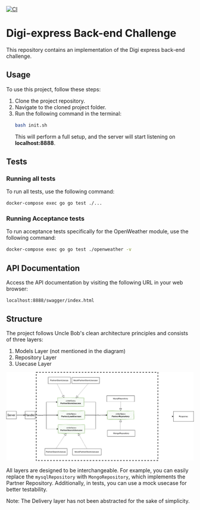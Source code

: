 [![CI](https://github.com/matinkhosravani/digi_express_challenge/actions/workflows/main.yml/badge.svg?branch=master)](https://github.com/matinkhosravani/digi_express_challenge/actions/workflows/main.yml)


# Digi-express Back-end Challenge

This repository contains an implementation of the Digi express back-end challenge.

## Usage
To use this project, follow these steps:

1. Clone the project repository.
2. Navigate to the cloned project folder.
3. Run the following command in the terminal:
   ```bash
   bash init.sh
   ```
   This will perform a full setup, and the server will start listening on **localhost:8888**.

## Tests
### Running all tests
To run all tests, use the following command:
```bash
docker-compose exec go go test ./...
```

### Running Acceptance tests
To run acceptance tests specifically for the OpenWeather module, use the following command:
```bash
docker-compose exec go go test ./openweather -v
```

## API Documentation
Access the API documentation by visiting the following URL in your web browser:
```
localhost:8888/swagger/index.html
```

## Structure
The project follows Uncle Bob's clean architecture principles and consists of three layers:

1. Models Layer (not mentioned in the diagram)
2. Repository Layer
3. Usecase Layer

![structure](structure.png "structure")

All layers are designed to be interchangeable. For example, you can easily replace the `mysqlRepository` with `MongoRepository`, which implements the Partner Repository. Additionally, in tests, you can use a mock usecase for better testability.

Note: The Delivery layer has not been abstracted for the sake of simplicity.
